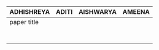| ADHISHREYA                        | ADITI                                |           AISHWARYA               |AMEENA                                    |
| ----------------------------------|--------------------------------------|-----------------------------------|------------------------------------------|
| paper title                       |                                      |                                   |                                          |
|                                   |                                      |                                   |                                          |
|                                   |                                      |                                   |                                          |
|                                   |                                      |                                   |                                          |
|                                   |                                      |                                   |                                          |
|                                   |                                      |                                   |                                          |
|                                   |                                      |                                   |                                          |
|                                   |                                      |                                   |                                          |
